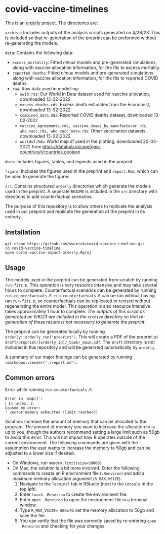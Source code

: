 # covid-vaccine-timelines

This is an [orderly](https://github.com/vimc/orderly) project. The
directories are:

`archive`: Includes outputs of the analysis scripts generated on 4/28/23. This is included so that re-generation of the preprint can be preformed without re-generating the models. 

`data`: Contains the following data:
-   `excess_mortality`: Fitted *nimue* models and pre-generated
    simulations, along with vaccine allocation information, for the fits
    to excess mortality.
-   `reported_deaths`: Fitted *nimue* models and pre-generated
    simulations, along with vaccine allocation information, for the fits
    to reported COVID deaths.
-   `raw`: Raw data used in modelling:
    -   `owid.rds`: Our World In Data dataset used for vaccine
        allocation, downloaded 13-02-2022
    -   `excess_deaths.rds`: Excess death estimates from the Economist,
        downloaded 13-02-2022
    -   `combined_data.Rds`: Reported COVID deaths dataset, downloaded
        13-02-2022
    -   `vaccine_agreements.rds, vaccine_doses_by_manufacturer.rds, who_vacc.rds, who_vacc_meta.rds`:
        Other vaccination datasets, downloaded 13-02-2022
    -   `worldsf.Rds`: World map sf used in the plotting, downloaded
        20-04-2022 from
        <https://datahub.io/core/geo-countries/r/countries.geojson>

`docs`: Includes figures, tables, and legends used in the preprint. 

`figure`: Includes the figures used in the preprint and `report.Rmd`, which can be used to generate the figures.

`src`: Contains structured `orderly` directories which generate the models used in the preprint. A seperate `README` is included in the `src` directory with directions to add counterfactual scenarios.

The purpose of this repository is to allow others to replicate the analysis used in our preprint and replicate the generation of the preprint in its entirety. 

## Installation

    git clone https://github.com/wwiecek/covid-vaccine-timeline.git
    cd covid-vaccine-timeline
    open covid-vaccine-impact-orderly.Rproj

## Usage

The models used in the preprint can be generated from scratch by running `run-fits.R`. This operation is very resource intensive and may take several hours to complete. Counterfactual scenarios can be generated by running `run-counterfactuals.R`. `run-counterfactuals.R` can be run without having ran `run-fits.R`, so counterfactuals can be replicated or revised without regenerating the entire model. This operation is also resource intensive takes approximately 1 hour to complete. _The outputs of this script as generated on 5/6/23 are included in the `archive` directory so that re-generation of these results is not necessary to generate the preprint_.

The preprint can be generated locally by running `orderly::orderly_run("preprint")`. This will create a PDF of the preprint at `draft/preprint/[orderly id]/_book/_main.pdf`. The `draft` directory is not included in this repository and will be generated automatically by `orderly`.

A summary of our major findings can be generated by running `rmarkdown::render('./report.md')`.

## Common errors

Error while running `run-counterfactuals.R`:
```
Error in `map()`:
ℹ In index: 2.
Caused by error:
! vector memory exhausted (limit reached?)
```

Solution:
Increase the amount of memory that can be allocated to the program. The amount of memory you want to increase the allocation to is up to you, though the authors recommend setting a large limit such as 50gb to avoid this error. This will not impact how R operates outside of the current environment. The following commands are given with the assumption the user wants to increase the memory to 50gb and can be adjusted to a lower size if desired. 
- On Windows, run  `memory.limit(size=50000)`
- On Mac, the solution is a bit more involved. Enter the following commands to create an R environment file (`.Renviron`) and add a maximum memory allocation argument (`R_MAX_VSIZE`): 
    1) Navigate to the `Terminal` tab in RStudio (next to the `Console` in the top left).
    2) Enter `touch .Renviron` to create the environment file.
    3) Enter `open .Renviron` to open the environment file in a terminal window.
    4) Type `R_MAX_VSIZE= 50Gb` to set the memory allocation to 50gb and save the file.
    5) You can verify that the file was correctly saved by re-entering `open .Renviron` and checking for your changes. 

